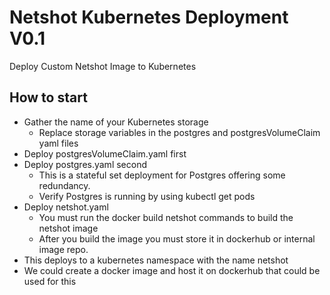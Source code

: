 # Netshot Kubernetes Deployment V0.1
Deploy Custom Netshot Image to Kubernetes

## How to start

* Gather the name of your Kubernetes storage
    * Replace storage variables in the postgres and postgresVolumeClaim yaml files
* Deploy postgresVolumeClaim.yaml first
* Deploy postgres.yaml second 
    * This is a stateful set deployment for Postgres offering some redundancy.
    * Verify Postgres is running by using kubectl get pods
* Deploy netshot.yaml
    * You must run the docker build netshot commands to build the netshot image
    * After you build the image you must store it in dockerhub or internal image repo.
* This deploys to a kubernetes namespace with the name netshot
* We could create a docker image and host it on dockerhub that could be used for this
